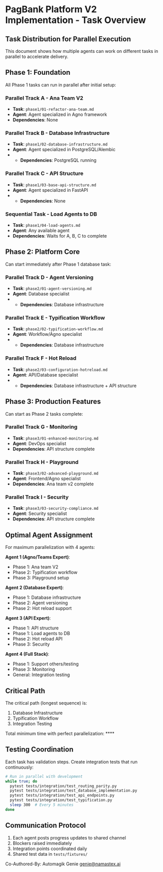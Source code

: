# PagBank Platform V2 Implementation - Task Overview

## Task Distribution for Parallel Execution

This document shows how multiple agents can work on different tasks in parallel to accelerate delivery.

## Phase 1: Foundation
All Phase 1 tasks can run in parallel after initial setup:

### Parallel Track A - Ana Team V2
- **Task**: `phase1/01-refactor-ana-team.md`
- **Agent**: Agent specialized in Agno framework
- **Dependencies**: None

### Parallel Track B - Database Infrastructure  
- **Task**: `phase1/02-database-infrastructure.md`
- **Agent**: Agent specialized in PostgreSQL/Alembic
- - **Dependencies**: PostgreSQL running

### Parallel Track C - API Structure
- **Task**: `phase1/03-base-api-structure.md`
- **Agent**: Agent specialized in FastAPI
- - **Dependencies**: None

### Sequential Task - Load Agents to DB
- **Task**: `phase1/04-load-agents.md`
- **Agent**: Any available agent
- **Dependencies**: Waits for A, B, C to complete

## Phase 2: Platform Core
Can start immediately after Phase 1 database task:

### Parallel Track D - Agent Versioning
- **Task**: `phase2/01-agent-versioning.md`
- **Agent**: Database specialist
- - **Dependencies**: Database infrastructure

### Parallel Track E - Typification Workflow
- **Task**: `phase2/02-typification-workflow.md`
- **Agent**: Workflow/Agno specialist
- - **Dependencies**: Database infrastructure

### Parallel Track F - Hot Reload
- **Task**: `phase2/03-configuration-hotreload.md`
- **Agent**: API/Database specialist
- - **Dependencies**: Database infrastructure + API structure

## Phase 3: Production Features
Can start as Phase 2 tasks complete:

### Parallel Track G - Monitoring
- **Task**: `phase3/01-enhanced-monitoring.md`
- **Agent**: DevOps specialist
- **Dependencies**: API structure complete

### Parallel Track H - Playground
- **Task**: `phase3/02-advanced-playground.md`
- **Agent**: Frontend/Agno specialist
- **Dependencies**: Ana team v2 complete

### Parallel Track I - Security
- **Task**: `phase3/03-security-compliance.md`
- **Agent**: Security specialist
- **Dependencies**: API structure complete

## Optimal Agent Assignment

For maximum parallelization with 4 agents:

**Agent 1 (Agno/Teams Expert)**:
- Phase 1: Ana team V2
- Phase 2: Typification workflow
- Phase 3: Playground setup

**Agent 2 (Database Expert)**:
- Phase 1: Database infrastructure 
- Phase 2: Agent versioning 
- Phase 2: Hot reload support 

**Agent 3 (API Expert)**:
- Phase 1: API structure
- Phase 1: Load agents to DB
- Phase 2: Hot reload API
- Phase 3: Security

**Agent 4 (Full Stack)**:
- Phase 1: Support others/testing 
- Phase 3: Monitoring 
- General: Integration testing

## Critical Path

The critical path (longest sequence) is:
1. Database Infrastructure 
2. Typification Workflow 
3. Integration Testing 

Total minimum time with perfect parallelization: ****

## Testing Coordination

Each task has validation steps. Create integration tests that run continuously:

```bash
# Run in parallel with development
while true; do
  pytest tests/integration/test_routing_parity.py
  pytest tests/integration/test_database_implementation.py
  pytest tests/integration/test_api_endpoints.py
  pytest tests/integration/test_typification.py
  sleep 300  # Every 5 minutes
done
```

## Communication Protocol

1. Each agent posts progress updates to shared channel
2. Blockers raised immediately
3. Integration points coordinated daily
4. Shared test data in `tests/fixtures/`

Co-Authored-By: Automagik Genie <genie@namastex.ai>